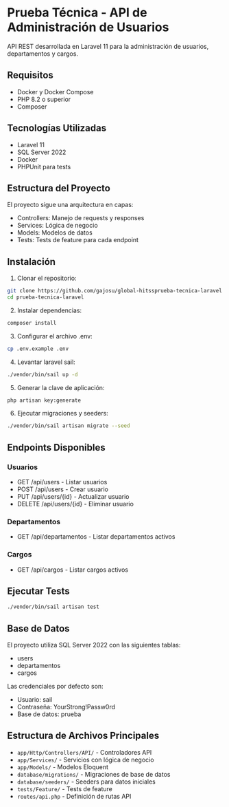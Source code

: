 # Prueba Técnica - API de Administración de Usuarios

API REST desarrollada en Laravel 11 para la administración de usuarios, departamentos y cargos.

## Requisitos

- Docker y Docker Compose
- PHP 8.2 o superior
- Composer

## Tecnologías Utilizadas

- Laravel 11
- SQL Server 2022
- Docker
- PHPUnit para tests

## Estructura del Proyecto

El proyecto sigue una arquitectura en capas:

- Controllers: Manejo de requests y responses
- Services: Lógica de negocio
- Models: Modelos de datos
- Tests: Tests de feature para cada endpoint

## Instalación

1. Clonar el repositorio:

```bash
git clone https://github.com/gajosu/global-hitssprueba-tecnica-laravel
cd prueba-tecnica-laravel
```

2. Instalar dependencias:

```bash
composer install
```

3. Configurar el archivo .env:

```bash
cp .env.example .env
```

4. Levantar laravel sail:

```bash
./vendor/bin/sail up -d
```

5. Generar la clave de aplicación:

```bash
php artisan key:generate
```

6. Ejecutar migraciones y seeders:

```bash
./vendor/bin/sail artisan migrate --seed
```


## Endpoints Disponibles

### Usuarios
- GET /api/users - Listar usuarios
- POST /api/users - Crear usuario
- PUT /api/users/{id} - Actualizar usuario
- DELETE /api/users/{id} - Eliminar usuario

### Departamentos
- GET /api/departamentos - Listar departamentos activos

### Cargos
- GET /api/cargos - Listar cargos activos

## Ejecutar Tests

```bash
./vendor/bin/sail artisan test
```


## Base de Datos

El proyecto utiliza SQL Server 2022 con las siguientes tablas:

- users
- departamentos
- cargos

Las credenciales por defecto son:
- Usuario: sail
- Contraseña: YourStrong!Passw0rd
- Base de datos: prueba


## Estructura de Archivos Principales

- `app/Http/Controllers/API/` - Controladores API
- `app/Services/` - Servicios con lógica de negocio
- `app/Models/` - Modelos Eloquent
- `database/migrations/` - Migraciones de base de datos
- `database/seeders/` - Seeders para datos iniciales
- `tests/Feature/` - Tests de feature
- `routes/api.php` - Definición de rutas API
